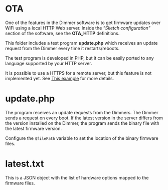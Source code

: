 
# OTA
One of the features in the Dimmer software is to get firmware updates over WiFi using a local HTTP Web server. 
Inside the *"Sketch configuration"* section of the software, see the **OTA_HTTP** definitions. 

This folder includes a test program **update.php** which receives an update request from the Dimmer every time it restarts/reboots.

The test program is developed in PHP, but it can be easily ported to any language supported by your HTTP server.

It is possible to use a HTTPS for a remote server, but this feature is not implemented yet. See [This example](https://gist.github.com/igrr/24dd2138e9c8a7daa1b4) for more details.

# update.php

The program receives an update requests from the Dimmers. The Dimmer sends a request on every boot. If the latest version in the server differs from the version installed on the Dimmer, the program sends the binary file with the latest firmware version.

Configure the `$filePath` variable to set the location of the binary firmware files.

# latest.txt

This is a JSON object with the list of hardware options mapped to the firmware files.


